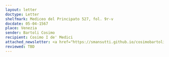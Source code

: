 ```yaml
---
layout: letter
doctype: Letter
shelfmark: Mediceo del Principato 527, fol. 9r-v
docdate: 05-04-1567
place: Venezia
sender: Bartoli Cosimo
recipient: Cosimo I de' Medici
attached_newsletter: <a href="https://smansutti.github.io/cosimobartoli/texts/3079_166/">3079_166</a>
reviewed: TBD
---
```


